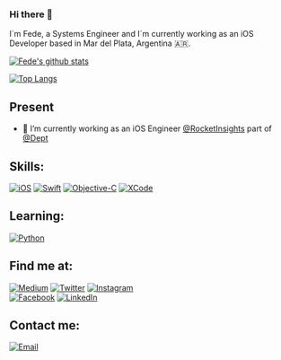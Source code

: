 ### Hi there 👋

I´m Fede, a Systems Engineer and I´m currently working as an iOS Developer based in Mar del Plata, Argentina :argentina:.

[![Fede's github stats](https://github-readme-stats.vercel.app/api?username=Fedenieto90&count_private=true&show_icons=true&theme=dark)](https://github.com/Fedenieto90/github-readme-stats)

[![Top Langs](https://github-readme-stats.vercel.app/api/top-langs/?username=Fedenieto90&theme=dark&langs_count=3&layout=compact)](https://github.com/Fedenieto90/github-readme-stats)

## Present
- 📱 I’m currently working as an iOS Engineer [@RocketInsights](https://www.rocketinsights.com) part of [@Dept](https://www.deptagency.com/)


## Skills:

[![iOS](https://img.shields.io/badge/iOS-3DDC84?style=for-the-badge&logo=apple&logoColor=white&labelColor=101010)]()
[![Swift](https://img.shields.io/badge/Swift-0095D5?style=for-the-badge&logo=swift&logoColor=white&labelColor=101010)]()
[![Objective-C](https://img.shields.io/badge/Objective_C-0095D5?style=for-the-badge&logo=swift&logoColor=white&labelColor=101010)]()
[![XCode](https://img.shields.io/badge/XCode-3DDC84?style=for-the-badge&logo=xcode&logoColor=white&labelColor=101010)]()

## Learning:

[![Python](https://img.shields.io/badge/Python-3DDC84?style=for-the-badge&logo=python&logoColor=white&labelColor=101010)]()

## Find me at:
[![Medium](https://img.shields.io/badge/Medium-@Fede_Nieto-9146FF?style=for-the-badge&logo=medium&logoColor=white&labelColor=101010)](https://medium.com/@fede_nieto)
[![Twitter](https://img.shields.io/badge/Twitter-@Fede_Nieto-1DA1F2?style=for-the-badge&logo=twitter&logoColor=white&labelColor=101010)](https://twitter.com/fede_nieto)
[![Instagram](https://img.shields.io/badge/Instagram-@Fede_Nieto-E4405F?style=for-the-badge&logo=instagram&logoColor=white&labelColor=101010)](https://instagram.com/fede_nieto)
</br>
[![Facebook](https://img.shields.io/badge/Facebook-@Fede_Nieto-1877F2?style=for-the-badge&logo=facebook&logoColor=white&labelColor=101010)](https://www.facebook.com/Fede.A.Nieto)
[![LinkedIn](https://img.shields.io/badge/LinkedIn-@Fede_nieto-0077B5?style=for-the-badge&logo=linkedin&logoColor=white&labelColor=101010)](https://www.linkedin.com/in/fedenieto/)


## Contact me:
[![Email](https://img.shields.io/badge/fedenieto90@gmail.com-my_personal_email-EC5252?style=for-the-badge&logo=gmail&logoColor=white&labelColor=101010)](mailto:fedenieto90@gmail.com)

<!--
**Fedenieto90/Fedenieto90** is a ✨ _special_ ✨ repository because its `README.md` (this file) appears on your GitHub profile.

Here are some ideas to get you started:

- 🔭 I’m currently working on ...
- 🌱 I’m currently learning ...
- 👯 I’m looking to collaborate on ...
- 🤔 I’m looking for help with ...
- 💬 Ask me about ...
- 📫 How to reach me: ...
- 😄 Pronouns: ...
- ⚡ Fun fact: ...
-->
